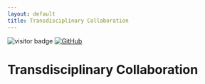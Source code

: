 ```yaml
---
layout: default
title: Transdisciplinary Collaboration
---
```


<link rel="icon" type="image/png" href="img/favicons/favicon-96x96.png" sizes="96x96" />
<link rel="icon" type="image/svg+xml" href="img/favicons/favicon.svg" />
<link rel="shortcut icon" href="img/favicons/favicon.ico" />
<link rel="apple-touch-icon" sizes="180x180" href="img/favicons/apple-touch-icon.png" />
<link rel="manifest" href="img/favicons/site.webmanifest" />

<img src="https://visitor-badge.laobi.icu/badge?page_id=labonom.github.io/sources/Transdisciplinary_Collaboration.html" alt="visitor badge"/> [![GitHub](https://img.shields.io/badge/GitHub-Profile-black?logo=github)](https://github.com/LabOnoM)

# Transdisciplinary Collaboration
